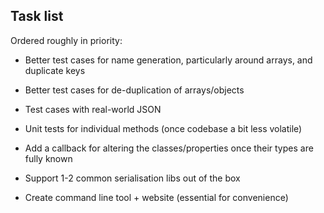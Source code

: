 
## Task list

Ordered roughly in priority:


- Better test cases for name generation, particularly around arrays, and duplicate keys
- Better test cases for de-duplication of arrays/objects
- Test cases with real-world JSON

- Unit tests for individual methods (once codebase a bit less volatile)
- Add a callback for altering the classes/properties once their types are fully known
- Support 1-2 common serialisation libs out of the box
- Create command line tool + website (essential for convenience)

